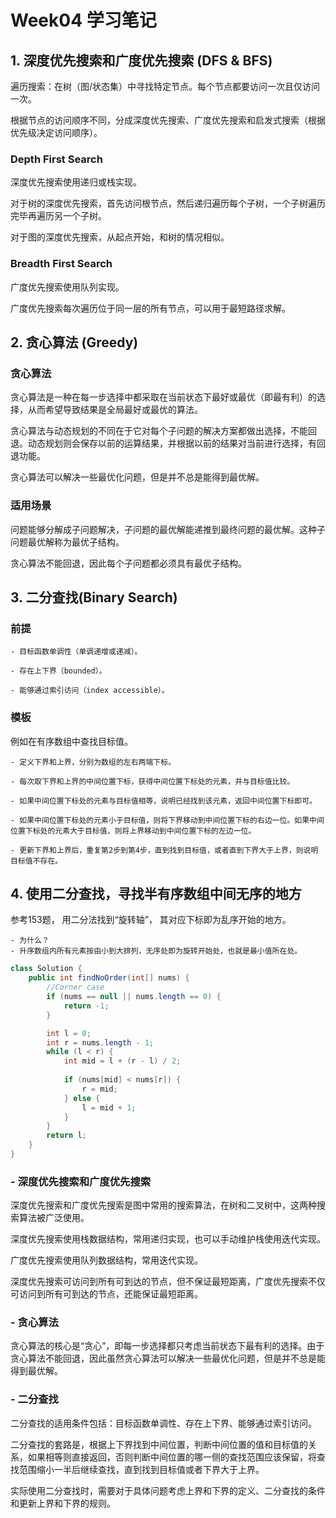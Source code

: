# Week04 学习笔记
## 1. 深度优先搜索和广度优先搜索 (DFS & BFS)

遍历搜索：在树（图/状态集）中寻找特定节点。每个节点都要访问一次且仅访问一次。

根据节点的访问顺序不同，分成深度优先搜索、广度优先搜索和启发式搜索（根据优先级决定访问顺序）。

### Depth First Search

深度优先搜索使用递归或栈实现。

对于树的深度优先搜索，首先访问根节点，然后递归遍历每个子树，一个子树遍历完毕再遍历另一个子树。

对于图的深度优先搜索，从起点开始，和树的情况相似。

### Breadth First Search

广度优先搜索使用队列实现。

广度优先搜索每次遍历位于同一层的所有节点，可以用于最短路径求解。

## 2. 贪心算法 (Greedy)

### 贪心算法

贪心算法是一种在每一步选择中都采取在当前状态下最好或最优（即最有利）的选择，从而希望导致结果是全局最好或最优的算法。

贪心算法与动态规划的不同在于它对每个子问题的解决方案都做出选择，不能回退。动态规划则会保存以前的运算结果，并根据以前的结果对当前进行选择，有回退功能。

贪心算法可以解决一些最优化问题，但是并不总是能得到最优解。

### 适用场景

问题能够分解成子问题解决，子问题的最优解能递推到最终问题的最优解。这种子问题最优解称为最优子结构。

贪心算法不能回退，因此每个子问题都必须具有最优子结构。

## 3. 二分查找(Binary Search)

### 前提

    - 目标函数单调性（单调递增或递减）。

    - 存在上下界（bounded）。

    - 能够通过索引访问（index accessible）。

### 模板

例如在有序数组中查找目标值。

    - 定义下界和上界，分别为数组的左右两端下标。

    - 每次取下界和上界的中间位置下标，获得中间位置下标处的元素，并与目标值比较。

    - 如果中间位置下标处的元素与目标值相等，说明已经找到该元素，返回中间位置下标即可。

    - 如果中间位置下标处的元素小于目标值，则将下界移动到中间位置下标的右边一位。如果中间位置下标处的元素大于目标值，则将上界移动到中间位置下标的左边一位。

    - 更新下界和上界后，重复第2步到第4步，直到找到目标值，或者直到下界大于上界，则说明目标值不存在。

## 4. 使用二分查找，寻找半有序数组中间无序的地方

参考153题， 用二分法找到“旋转轴”， 其对应下标即为乱序开始的地方。

    - 为什么？ 
    - 升序数组内所有元素按由小到大排列，无序处即为旋转开始处，也就是最小值所在处。

```java
class Solution {
    public int findNoOrder(int[] nums) {
        //Corner case
        if (nums == null || nums.length == 0) {
            return -1;
        }

        int l = 0;
        int r = nums.length - 1;
        while (l < r) {
            int mid = l + (r - l) / 2;
    
            if (nums[mid] < nums[r]) {
                r = mid;
            } else {
                l = mid + 1;
            }
        }
        return l;
    }
}
```



### - 深度优先搜索和广度优先搜索

深度优先搜索和广度优先搜索是图中常用的搜索算法，在树和二叉树中，这两种搜索算法被广泛使用。

深度优先搜索使用栈数据结构，常用递归实现，也可以手动维护栈使用迭代实现。

广度优先搜索使用队列数据结构，常用迭代实现。

深度优先搜索可访问到所有可到达的节点，但不保证最短距离，广度优先搜索不仅可访问到所有可到达的节点，还能保证最短距离。

### - 贪心算法

贪心算法的核心是“贪心”，即每一步选择都只考虑当前状态下最有利的选择。由于贪心算法不能回退，因此虽然贪心算法可以解决一些最优化问题，但是并不总是能得到最优解。

### - 二分查找

二分查找的适用条件包括：目标函数单调性、存在上下界、能够通过索引访问。

二分查找的套路是，根据上下界找到中间位置，判断中间位置的值和目标值的关系，如果相等则直接返回，否则判断中间位置的哪一侧的查找范围应该保留，将查找范围缩小一半后继续查找，直到找到目标值或者下界大于上界。

实际使用二分查找时，需要对于具体问题考虑上界和下界的定义、二分查找的条件和更新上界和下界的规则。
